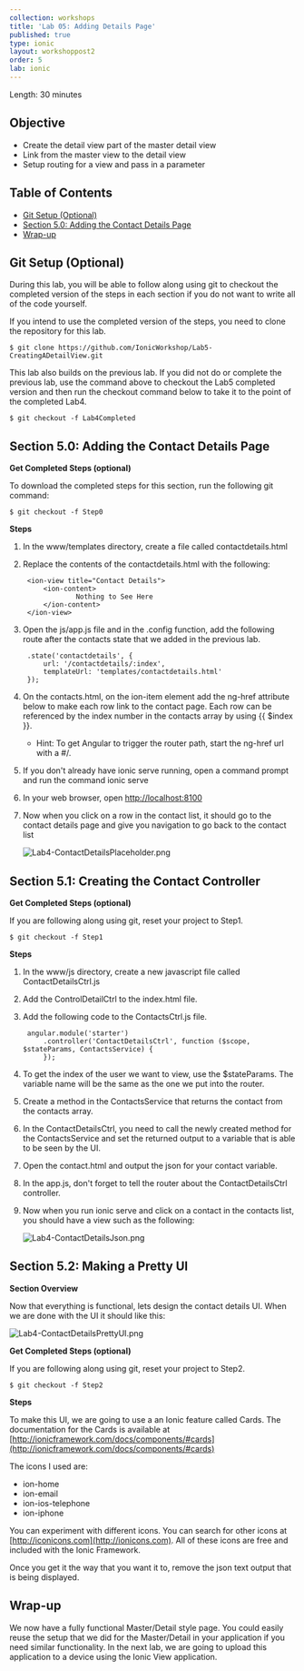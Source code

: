 ```yaml
---
collection: workshops
title: 'Lab 05: Adding Details Page'
published: true
type: ionic
layout: workshoppost2
order: 5
lab: ionic
---
```


Length: 30 minutes

## Objective

* Create the detail view part of the master detail view
* Link from the master view to the detail view
* Setup routing for a view and pass in a parameter

<!-- START doctoc generated TOC please keep comment here to allow auto update -->
<!-- DON'T EDIT THIS SECTION, INSTEAD RE-RUN doctoc TO UPDATE -->
<h2>Table of Contents</h2>

- [Git Setup (Optional)](#git-setup-optional)
- [Section 5.0: Adding the Contact Details Page](#section-50-adding-the-contact-details-page)
- [Wrap-up](#wrap-up)

<!-- END doctoc generated TOC please keep comment here to allow auto update -->

## Git Setup (Optional)

During this lab, you will be able to follow along using git to checkout the completed version of the steps in each section if you do not want to write all of the code yourself. 

If you intend to use the completed version of the steps, you need to clone the repository for this lab.

    $ git clone https://github.com/IonicWorkshop/Lab5-CreatingADetailView.git


This lab also builds on the previous lab.  If you did not do or complete the previous lab, use the command above to checkout the Lab5 completed version and then run the checkout command below to take it to the point of the completed Lab4.

    $ git checkout -f Lab4Completed


## Section 5.0: Adding the Contact Details Page

**Get Completed Steps (optional)**

To download the completed steps for this section, run the following git command: 

    $ git checkout -f Step0

**Steps**

1. In the www/templates directory, create a file called contactdetails.html
1. Replace the contents of the contactdetails.html with the following:

        <ion-view title="Contact Details">
            <ion-content>
                    Nothing to See Here
            </ion-content>
        </ion-view>
1. Open the js/app.js file and in the .config function, add the following route after the contacts state that we added in the previous lab.

        .state('contactdetails', {
            url: '/contactdetails/:index',
            templateUrl: 'templates/contactdetails.html'
        });

1. On the contacts.html, on the ion-item element add the ng-href attribute below to make each row link to the contact page.  Each row can be referenced by the index number in the contacts array by using {{ $index }}.  
    * Hint: To get Angular to trigger the router path, start the ng-href url with a #/.
1. If you don't already have ionic serve running, open a command prompt and run the command ionic serve
1. In your web browser, open [http://localhost:8100](http://localhost:8100)
1. Now when you click on a row in the contact list, it should go to the contact details page and give you navigation to go back to the contact list

    ![Lab4-ContactDetailsPlaceholder.png](../images/Lab5/Lab5-ContactDetailsPlaceholder.png)
    
## Section 5.1: Creating the Contact Controller

**Get Completed Steps (optional)**

If you are following along using git, reset your project to Step1.

    $ git checkout -f Step1

**Steps**
        
1. In the www/js directory, create a new javascript file called ContactDetailsCtrl.js
1. Add the ControlDetailCtrl to the index.html file.
1. Add the following code to the ContactsCtrl.js file.

        angular.module('starter')
            .controller('ContactDetailsCtrl', function ($scope, $stateParams, ContactsService) {
            });

1. To get the index of the user we want to view, use the $stateParams.  The variable name will be the same as the one we put into the router.  
1. Create a method in the ContactsService that returns the contact from the contacts array.
1. In the ContactDetailsCtrl, you need to call the newly created method for the ContactsService and set the returned output to a variable that is able to be seen by the UI. 
1. Open the contact.html and output the json for your contact variable.
1. In the app.js, don't forget to tell the router about the ContactDetailsCtrl controller.
1. Now when you run ionic serve and click on a contact in the contacts list, you should have a view such as the following:

    ![Lab4-ContactDetailsJson.png](../images/Lab5/Lab5-ContactDetailsJson.png)
    
## Section 5.2: Making a Pretty UI

**Section Overview**

Now that everything is functional, lets design the contact details UI.  When we are done with the UI it should like this: 

![Lab4-ContactDetailsPrettyUI.png](../images/Lab5/Lab5-ContactDetailsPrettyUI.png)

**Get Completed Steps (optional)**

If you are following along using git, reset your project to Step2.

    $ git checkout -f Step2

**Steps**

To make this UI, we are going to use a an Ionic feature called Cards.  The documentation for the Cards is available at [http://ionicframework.com/docs/components/#cards](http://ionicframework.com/docs/components/#cards)

The icons I used are:

* ion-home
* ion-email
* ion-ios-telephone
* ion-iphone

You can experiment with different icons.  You can search for other icons at [http://iconicons.com](http://ionicons.com).  All of these icons are free and included with the Ionic Framework.

Once you get it the way that you want it to, remove the json text output that is being displayed.

## Wrap-up

We now have a fully functional Master/Detail style page.  You could easily reuse the setup that we did for the Master/Detail in your application if you need similar functionality.  In the next lab, we are going to upload this application to a device using the Ionic View application.  